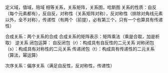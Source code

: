 定义域，值域，陪域
相等关系，关系矩阵，关系图，哈斯图
关系的性质：自反（每个元素都有），反自反，对称性（关系矩阵对称），反对称性（排除对角线元素以外，全不对称），传递性（有两个（前提），必有第三个，只有一个也算具有传递性）


合成关系：两个关系的合成
合成关系的矩阵表示：矩阵乘法（乘是合取，加是析取）
逆关系
闭包运算：
自反闭包（r）：构成具有自反性的二元关系
对称闭包（s）：构成具有对称性的二元关系
传递闭包（t）：构成具有传递性的二元关系（算法，幂运算）

次序关系：偏序关系（满足自反性，反对称性，传递性）